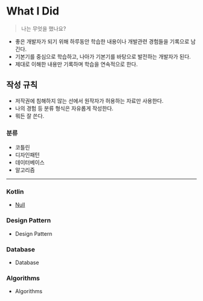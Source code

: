  What I Did
 ===

> 나는 무엇을 했나요?

* 좋은 개발자가 되기 위해 하루동안 학습한 내용이나 개발관련 경험들을 기록으로 남긴다.
* 기본기를 중심으로 학습하고, 나아가 기본기를 바탕으로 발전하는 개발자가 된다.
* 제대로 이해한 내용만 기록하며 학습을 연속적으로 한다.

작성 규칙
---


* 저작권에 침해하지 않는 선에서 원작자가 허용하는 자료만 사용한다.
* 나의 경험 등 분류 형식은 자유롭게 작성한다.
* 뭐든 잘 쓴다.

### 분류

* 코틀린
* 디자인패턴
* 데이터베이스
* 알고리즘
-------------------------



### Kotlin
* [Null](https://github.com/minhyuuk/WID/blob/main/Kotlin/Null.md)
  
### Design Pattern
* Design Pattern

### Database
* Database

### Algorithms
* Algorithms
